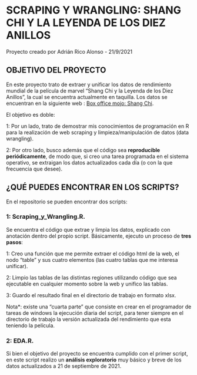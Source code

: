 SCRAPING Y WRANGLING: SHANG CHI Y LA LEYENDA DE LOS DIEZ ANILLOS
================
Proyecto creado por Adrián Rico Alonso -
21/9/2021

## OBJETIVO DEL PROYECTO

En este proyecto trato de extraer y unificar los datos de rendimiento
mundial de la película de marvel “Shang Chi y la Leyenda de los Diez
Anillos”, la cual se encuentra actualmente en taquilla. Los datos se
encuentran en la siguiente web : [Box office mojo: Shang
Chi](https://www.boxofficemojo.com/title/tt9376612/?ref_=bo_rl_ti).

El objetivo es doble:

1: Por un lado, trato de demostrar mis conocimientos de programación en
R para la realización de web scraping y limpieza/manipulación de datos
(data wrangling).

2: Por otro lado, busco además que el código sea **reproducible
periódicamente**, de modo que, si creo una tarea programada en el
sistema operativo, se extraigan los datos actualizados cada día (o con
la que frecuencia que desee).

## ¿QUÉ PUEDES ENCONTRAR EN LOS SCRIPTS?

En el repositorio se pueden encontrar dos scripts:

### 1: Scraping\_y\_Wrangling.R.

Se encuentra el código que extrae y limpia los datos, explicado con
anotación dentro del propio script. Básicamente, ejecuto un proceso de
**tres pasos**:

1: Creo una función que me permite extraer el código html de la web, el
nodo “table” y sus cuatro elementos (las cuatro tablas que me interesa
unificar).

2: Limpio las tablas de las distintas regiones utilizando código que sea
ejecutable en cualquier momento sobre la web y unifico las tablas.

3: Guardo el resultado final en el directorio de trabajo en formato
xlsx.

Nota\*: existe una “cuarta parte” que consiste en crear en el
programador de tareas de windows la ejecución diaria del script, para
tener siempre en el directorio de trabajo la versión actualizada del
rendimiento que esta teniendo la película.

### 2: EDA.R.

Si bien el objetivo del proyecto se encuentra cumplido con el primer
script, en este script realizo un **análisis exploratorio** muy básico y
breve de los datos actualizados a 21 de septiembre de 2021.
